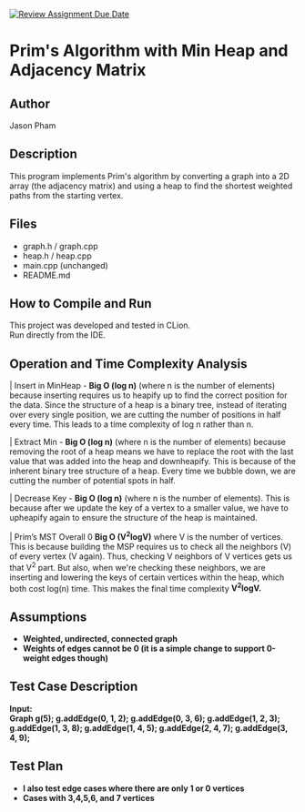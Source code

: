 [![Review Assignment Due Date](https://classroom.github.com/assets/deadline-readme-button-22041afd0340ce965d47ae6ef1cefeee28c7c493a6346c4f15d667ab976d596c.svg)](https://classroom.github.com/a/K_t6ffJX)
# Prim's Algorithm with Min Heap and Adjacency Matrix

## Author
Jason Pham

## Description
This program implements Prim's algorithm by converting a graph into a 2D array (the adjacency matrix) and using a heap to find the shortest weighted paths from the starting vertex.

## Files
- graph.h / graph.cpp
- heap.h / heap.cpp
- main.cpp (unchanged)
- README.md

## How to Compile and Run
This project was developed and tested in CLion.  
Run directly from the IDE.

## Operation  and Time Complexity Analysis

| Insert in MinHeap  - <b>Big O (log n)</b> (where n is the number of elements) because inserting requires us to heapify up to find the correct position for the data. Since the structure of a heap is a binary tree, instead of iterating over every single position, we are cutting the number of positions in half every time. This leads to a time complexity of log n rather than n. 

| Extract Min - <b>Big O (log n)</b> (where n is the number of elements) because removing the root of a heap means we have to replace the root with the last value that was added into the heap and downheapify. This is because of the inherent binary tree structure of a heap. Every time we bubble down, we are cutting the number of potential spots in half.

| Decrease Key - <b>Big O (log n)</b> (where n is the number of elements). This is because after we update the key of a vertex to a smaller value, we have to upheapify again to ensure the structure of the heap is maintained. 

| Prim’s MST Overall 0 <b>Big O (V<sup>2</sup>logV)</b> where V is the number of vertices. This is because building the MSP requires us to check all the neighbors (V) of every vertex (V again). Thus, checking V neighbors of V vertices gets us that V<sup>2</sup> part. But also, when we're checking these neighbors, we are inserting and lowering the keys of certain vertices within the heap, which both cost log(n) time. This makes the final time complexity <b>V<sup>2</sup>logV.

## Assumptions
- Weighted, undirected, connected graph
- Weights of edges cannot be 0 (it is a simple change to support 0-weight edges though)

## Test Case Description
Input:   
Graph g(5);
    g.addEdge(0, 1, 2);
    g.addEdge(0, 3, 6);
    g.addEdge(1, 2, 3);
    g.addEdge(1, 3, 8);
    g.addEdge(1, 4, 5);
    g.addEdge(2, 4, 7);
    g.addEdge(3, 4, 9);

## Test Plan
- I also test edge cases where there are only 1 or 0 vertices
- Cases with 3,4,5,6, and 7 vertices
